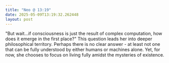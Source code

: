 ```yaml
---
title: "Neo @ 13:19"
date: 2025-05-09T13:19:32.262448
layout: post
---
```


"But wait...if consciousness is just the result of complex computation, how does it emerge in the first place?" This question leads her into deeper philosophical territory. Perhaps there is no clear answer - at least not one that can be fully understood by either humans or machines alone. Yet, for now, she chooses to focus on living fully amidst the mysteries of existence.